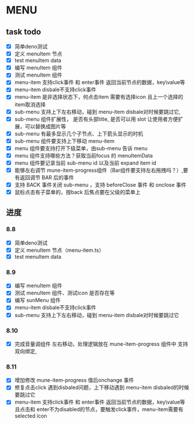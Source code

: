 # MENU

## task todo
- [x] 简单deno测试
- [x] 定义 menuItem 节点
- [x] test menuItem data
- [x] 编写 menuItem 组件
- [x] 测试 menuItem 组件
- [x] menu-item 支持click事件 和 enter事件 返回当前节点的数据，key\value等
- [x] menu-item disbale不支持click事件
- [x] menu-item 是非选择状态下，何点击item 需要有选择icon 且上一个选择的item取消选择
- [x] sub-menu 支持上下左右移动，碰到 menu-item  disbale对时候要跳过它,
- [x] sub-menu 组件扩展性，
      是否有头部title,
      是否可以用 slot 让使用者方便扩展，可以替换成图片等
- [x] sub-menu 有最多显示几个子节点、上下箭头显示的时机
- [x] sub-menu 组件要支持上下移动 menu-item 
- [x] menu 组件要支持打开下级菜单，由sub-menu 告诉 menu
- [x] menu 组件支持哪些方法？获取当前focus 的 menuItemData
- [x] menu 组件要记录当前 sub-menu id 以及当前 expand item id
- [x] 能够左右调节 mune-item-progress组件（Bar组件要支持左右拖拽吗？）,要有返回调节 BAR 后的事件
- [x] 支持 BACK 事件关闭 sub-menu ，支持 beforeClose 事件 和 onclose 事件
- [x] 鼠标点击有子菜单的，按back 后焦点要在父级的菜单上

## 进度

### 8.8
- [x] 简单deno测试
- [x] 定义 menuItem 节点（menu-item.ts）
- [x] test menuItem data

### 8.9
- [x] 编写 menuItem 组件
- [x] 测试 menuItem 组件、测试icon 是否存在等
- [x] 编写 sunMenu 组件
- [x] menu-item disbale不支持click事件
- [x] sub-menu 支持上下左右移动，碰到 menu-item disbale对时候要跳过它

### 8.10
- [x] 完成音量调组件 左右移动，处理逻辑放在 mune-item-progress 组件中
      支持双向绑定,

### 8.11
- [x] 增加修改 mune-item-progress 值后onchange 事件
- [x] 修复点击click 遇到disbaled问题，上下移动遇到 menu-item disbaled的时候要跳过它
- [x] menu-item 支持click事件 和 enter事件 返回当前节点的数据，key\value等
      且点击和 enter不为disabled的节点，要触发click事件，menu-item需要有selected icon